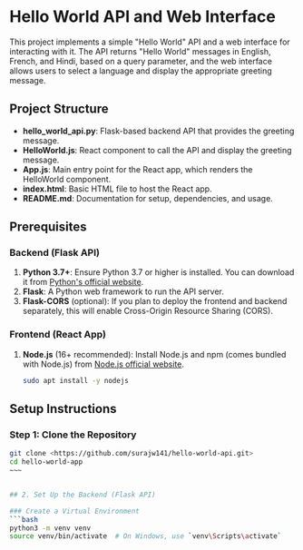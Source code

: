 # Hello World API and Web Interface

This project implements a simple "Hello World" API and a web interface for interacting with it. The API returns "Hello World" messages in English, French, and Hindi, based on a query parameter, and the web interface allows users to select a language and display the appropriate greeting message.

## Project Structure

- **hello_world_api.py**: Flask-based backend API that provides the greeting message.
- **HelloWorld.js**: React component to call the API and display the greeting message.
- **App.js**: Main entry point for the React app, which renders the HelloWorld component.
- **index.html**: Basic HTML file to host the React app.
- **README.md**: Documentation for setup, dependencies, and usage.

## Prerequisites

### Backend (Flask API)
1. **Python 3.7+**: Ensure Python 3.7 or higher is installed. You can download it from [Python's official website](https://www.python.org/).
2. **Flask**: A Python web framework to run the API server.
3. **Flask-CORS** (optional): If you plan to deploy the frontend and backend separately, this will enable Cross-Origin Resource Sharing (CORS).


### Frontend (React App)
1. **Node.js** (16+ recommended): Install Node.js and npm (comes bundled with Node.js) from [Node.js official website](https://nodejs.org/).
   ```bash
   sudo apt install -y nodejs


## Setup Instructions

### Step 1: Clone the Repository
   ```bash
   git clone <https://github.com/surajw141/hello-world-api.git>
   cd hello-world-app
   ~~~


## 2. Set Up the Backend (Flask API)

### Create a Virtual Environment
```bash
python3 -m venv venv
source venv/bin/activate  # On Windows, use `venv\Scripts\activate`
